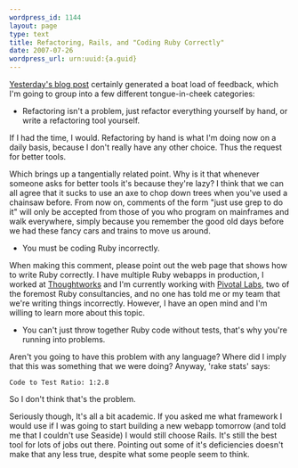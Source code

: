 ```yaml
--- 
wordpress_id: 1144
layout: page
type: text
title: Refactoring, Rails, and "Coding Ruby Correctly"
date: 2007-07-26  
wordpress_url: urn:uuid:{a.guid}
---
```

<p><a href="http://kurt.karmalab.org/articles/2007/07/25/tiresome-tedious-bullshit-on-rails">Yesterday's blog post</a> certainly generated a boat load of feedback, which I'm going to group into a few different tongue-in-cheek categories:</p>

<ul>
<li>Refactoring isn't a problem, just refactor everything yourself by hand, or write a refactoring tool yourself.  </li>
</ul>

<p>If I had the time, I would.  Refactoring by hand is what I'm doing now on a daily basis, because I don't really have any other choice.  Thus the request for better tools.</p>

<p>Which brings up a tangentially related point.  Why is it that whenever someone asks for better tools it's because they're lazy?  I think that we can all agree that it sucks to use an axe to chop down trees when you've used a chainsaw before.  From now on, comments of the form "just use grep to do it" will only be accepted from those of you who program on mainframes and walk everywhere, simply because you remember the good old days before we had these fancy cars and trains to move us around.</p>

<ul>
<li>You must be coding Ruby incorrectly.</li>
</ul>

<p>When making this comment, please point out the web page that shows how to write Ruby correctly.  I have multiple Ruby webapps in production, I worked at <a href="http://www.thoughtworks.com">Thoughtworks</a> and I'm currently working with <a href="http://www.pivotallabs.com">Pivotal Labs</a>, two of the foremost Ruby consultancies, and no one has told me or my team that we're writing things incorrectly.  However, I have an open mind and I'm willing to learn more about this topic.</p>

<ul>
<li>You can't just throw together Ruby code without tests, that's why you're running into problems.</li>
</ul>

<p>Aren't you going to have this problem with any language?  Where did I imply that this was something that we were doing?  Anyway, 'rake stats' says:</p>

<p><code>Code to Test Ratio: 1:2.8</code></p>

<p>So I don't think that's the problem.</p>

<p>Seriously though, It's all a bit academic.  If you asked me what framework I would use if I was going to start building a new webapp tomorrow (and told me that I couldn't use Seaside) I would still choose Rails.  It's still the best tool for lots of jobs out there.  Pointing out some of it's deficiencies doesn't make that any less true, despite what some people seem to think.</p>
